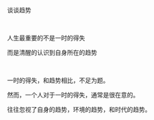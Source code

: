 <p>谈谈趋势</p><p><br></p><p>人生最重要的不是一时的得失</p><p>而是清醒的认识到自身所在的趋势</p><p><br></p><p>一时的得失，和趋势相比，不足为题。</p><p>然而，一个人对于一时的得失，通常是很在意的。</p><p>往往忽视了自身的趋势，环境的趋势，和时代的趋势。</p><p><br></p><p><br></p>